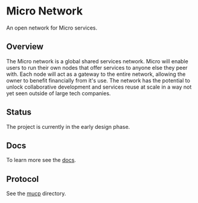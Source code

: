 # Micro Network

An open network for Micro services.

## Overview

The Micro network is a global shared services network. Micro will enable users to run their own nodes 
that offer services to anyone else they peer with. Each node will act as a gateway to the entire network, 
allowing the owner to benefit financially from it's use. The network has the potential to unlock collaborative 
development and services reuse at scale in a way not yet seen outside of large tech companies.

## Status

The project is currently in the early design phase.

## Docs

To learn more see the [docs](docs).

## Protocol

See the [mucp](mucp) directory.
